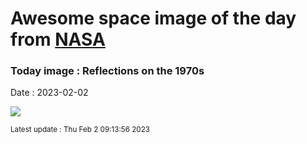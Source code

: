 
# Awesome space image of the day from [NASA](https://api.nasa.gov/)

### Today image : Reflections on the 1970s
Date : 2023-02-02

![](https://apod.nasa.gov/apod/image/2302/NGC1975RunningMan_1024.jpg)

<small>Latest update : Thu Feb  2 09:13:56 2023</small>
        